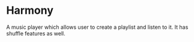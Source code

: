 # Harmony
A music player which allows user to create a playlist and listen to it. It has shuffle features as well.
